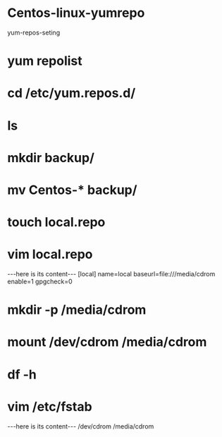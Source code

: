 # Centos-linux-yumrepo
yum-repos-seting

# yum repolist
# cd /etc/yum.repos.d/
# ls
# mkdir backup/
# mv Centos-* backup/
# touch local.repo
# vim local.repo
  ---here is its content---
  [local]
  name=local
  baseurl=file:///media/cdrom
  enable=1
  gpgcheck=0
# mkdir -p /media/cdrom
# mount /dev/cdrom /media/cdrom
# df -h
# vim /etc/fstab
---here is its content---
/dev/cdrom  /media/cdrom 
